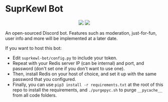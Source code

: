 # SuprKewl Bot

<p align="center">
<a href="https://discord.gg/CRBBJVY"><img src="https://img.shields.io/discord/498185249952366602.svg"></a>
<a href="./LICENSE-mit.txt"><img src="https://img.shields.io/badge/license-MIT-blue.svg"></a>
</p>


An open-sourced Discord bot. Features such as moderation, just-for-fun, user info and more will be implemented at a later date.  

If you want to host this bot:

* Edit `suprkewl-bot/config.py` to include your token.
* Repeat with your Redis server IP (can be internal) and port, and password (don't set one if you don't want to use one).
* Then, install Redis on your host of choice, and set it up with the same password that you configured.
* Finally, you can use `pip3 install -r requirements.txt` at the root of this repo to install the requirements, and `./purgepyc.sh` to purge `__pycache__` from all code folders.
